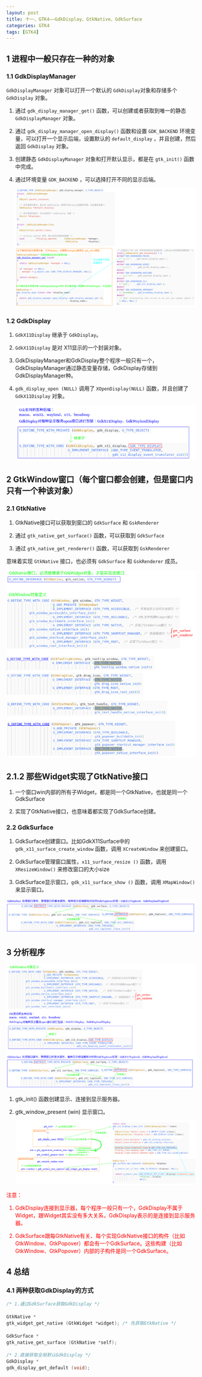 ```yaml
---
layout: post
title: 十一、GTK4——GdkDisplay、GtkNative、GdkSurface
categories: GTK4
tags: [GTK4]
---
```


## 1 进程中一般只存在一种的对象

### 1.1 GdkDisplayManager

`GdkDisplayManager` 对象可以打开一个默认的 `GdkDisplay`对象和存储多个 `GdkDisplay` 对象。

1. 通过 `gdk_display_manager_get()` 函数，可以创建或者获取到唯一的静态 `GdkDisplayManager` 对象。

2. 通过 `gdk_display_manager_open_display()` 函数和设置 `GDK_BACKEND` 环境变量，可以打开一个显示后端，设置默认的 `default_display` ，并且创建，然后返回 `GdkDisplay` 对象。

3. 创建静态 `GdkDisplayManager` 对象和打开默认显示，都是在 `gtk_init()` 函数中完成。

4. 通过环境变量 `GDK_BACKEND` ，可以选择打开不同的显示后端。

   ![alt text](/assets/GTK4/11_GdkDisplay_GdkSurface/image/image.png)


### 1.2 GdkDisplay

1. `GdkX11Display` 继承于 `GdkDisplay`。

2. `GdkX11Display` 是对 X11显示的一个封装对象。

3. GdkDisplayManager和GdkDisplay整个程序一般只有一个，GdkDisplayManager通过静态变量存储，GdkDisplay存储到GdkDisplayManager种。

4. `gdk_display_open (NULL)` 调用了 `XOpenDisplay(NULL)` 函数，并且创建了 `GdkX11Display` 对象。

    ![alt text](/assets/GTK4/11_GdkDisplay_GdkSurface/image/image-1.png)

## 2 GtkWindow窗口（每个窗口都会创建，但是窗口内只有一个种该对象）

### 2.1 GtkNative

1. GtkNative接口可以获取到窗口的 `GdkSurface` 和 `GskRenderer` 

2. 通过 `gtk_native_get_surface()` 函数，可以获取到 `GdkSurface`

3. 通过 `gtk_native_get_renderer()` 函数，可以获取到 `GskRenderer` 

意味着实现 `GtkNative` 接口，也必须有 `GdkSurface` 和 `GskRenderer` 成员。

![alt text](/assets/GTK4/11_GdkDisplay_GdkSurface/image/image-2.png)

## 2.1.2 那些Widget实现了GtkNative接口

1. 一个窗口win内部的所有子Widget，都是同一个GtkNative，也就是同一个GdkSurface

2. 实现了GtkNative接口，也意味着都实现了GdkSurface创建。

### 2.2 GdkSurface

1. GdkSurface创建窗口。比如GdkX11Surface中的 `gdk_x11_surface_create_window` 函数，调用 `XCreateWindow` 来创建窗口。

2. GdkSurface管理窗口属性，`x11_surface_resize ()` 函数，调用 `XResizeWindow()` 来修改窗口的大小size

3. GdkSurface显示窗口，`gdk_x11_surface_show ()` 函数，调用 `XMapWindow()` 来显示窗口。
 
  ![alt text](/assets/GTK4/11_GdkDisplay_GdkSurface/image/image-3.png)

## 3 分析程序

![alt text](/assets/GTK4/11_GdkDisplay_GdkSurface/image/image-4.png)

1. gtk_init() 函数创建显示、连接到显示服务器。

2. gtk_window_present (win) 显示窗口。

    ![alt text](/assets/GTK4/11_GdkDisplay_GdkSurface/image/image-5.png)

<font color="red">
注意：

1. GdkDisplay连接到显示器，每个程序一般只有一个，GdkDisplay不属于Widget，跟Widget其实没有多大关系，GdkDisplay表示的是连接到显示服务器。

2. GdkSurface跟每GtkNative有关、每个实现GdkNative接口的构件（比如GtkWindow、GtkPopover）都会有一个GdkSurface。这些构建（比如GtkWindow、GtkPopover）内部的子构件是同一个GdkSurface。
</font>

## 4 总结

### 4.1 两种获取GdkDisplay的方式

```c
/* 1.通过GdkSurface获取GdkDisplay */

GtkNative *
gtk_widget_get_native (GtkWidget *widget); /* 先获取GtkNative */

GdkSurface *
gtk_native_get_surface (GtkNative *self);

/* 2.直接获取全局默认GdkDisplay */
GdkDisplay *
gdk_display_get_default (void);
```